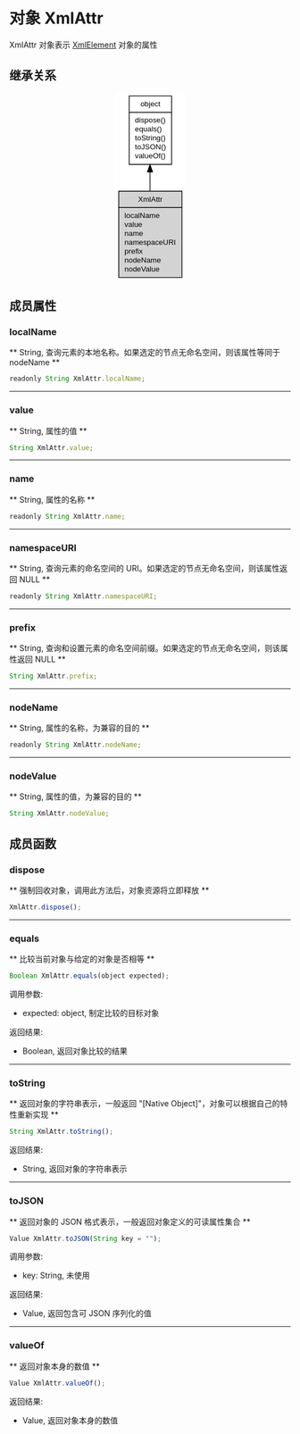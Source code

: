 # 对象 XmlAttr
XmlAttr 对象表示 [XmlElement](XmlElement.md) 对象的属性

## 继承关系
<div style="text-align: center;"><svg width="93pt" height="252pt" viewBox="0.00 0.00 93.00 252.00" xmlns="http://www.w3.org/2000/svg" xmlns:xlink="http://www.w3.org/1999/xlink">
<g id="graph0" class="graph" transform="scale(1 1) rotate(0) translate(4 248)">
<title>%0</title>
<polygon fill="#ffffff" stroke="transparent" points="-4,4 -4,-248 89,-248 89,4 -4,4"/>
<!-- object -->
<g id="node1" class="node">
<title>object</title>
<g id="a_node1"><a xlink:href="object.md" xlink:title="object">
<polygon fill="#ffffff" stroke="transparent" points="14,-152 14,-244 71,-244 71,-152 14,-152"/>
<polygon fill="none" stroke="#000000" points="14.5,-222 14.5,-244 71.5,-244 71.5,-222 14.5,-222"/>
<text text-anchor="start" x="29.6625" y="-230" font-family="Helvetica,sans-Serif" font-size="10.00" fill="#000000">object</text>
<polygon fill="none" stroke="#000000" points="14.5,-152 14.5,-222 71.5,-222 71.5,-152 14.5,-152"/>
<text text-anchor="start" x="19.5" y="-208" font-family="Helvetica,sans-Serif" font-size="10.00" fill="#000000"> dispose()</text>
<text text-anchor="start" x="19.5" y="-196" font-family="Helvetica,sans-Serif" font-size="10.00" fill="#000000"> equals()</text>
<text text-anchor="start" x="19.5" y="-184" font-family="Helvetica,sans-Serif" font-size="10.00" fill="#000000"> toString()</text>
<text text-anchor="start" x="19.5" y="-172" font-family="Helvetica,sans-Serif" font-size="10.00" fill="#000000"> toJSON()</text>
<text text-anchor="start" x="19.5" y="-160" font-family="Helvetica,sans-Serif" font-size="10.00" fill="#000000"> valueOf()</text>
</a>
</g>
</g>
<!-- XmlAttr -->
<g id="node2" class="node">
<title>XmlAttr</title>
<g id="a_node2"><a xlink:title="XmlAttr">
<polygon fill="#d3d3d3" stroke="transparent" points="0,0 0,-116 85,-116 85,0 0,0"/>
<polygon fill="none" stroke="#000000" points=".5,-94 .5,-116 85.5,-116 85.5,-94 .5,-94"/>
<text text-anchor="start" x="26.6135" y="-102" font-family="Helvetica,sans-Serif" font-size="10.00" fill="#000000">XmlAttr</text>
<polygon fill="none" stroke="#000000" points=".5,0 .5,-94 85.5,-94 85.5,0 .5,0"/>
<text text-anchor="start" x="5.5" y="-80" font-family="Helvetica,sans-Serif" font-size="10.00" fill="#000000"> localName</text>
<text text-anchor="start" x="5.5" y="-68" font-family="Helvetica,sans-Serif" font-size="10.00" fill="#000000"> value</text>
<text text-anchor="start" x="5.5" y="-56" font-family="Helvetica,sans-Serif" font-size="10.00" fill="#000000"> name</text>
<text text-anchor="start" x="5.5" y="-44" font-family="Helvetica,sans-Serif" font-size="10.00" fill="#000000"> namespaceURI</text>
<text text-anchor="start" x="5.5" y="-32" font-family="Helvetica,sans-Serif" font-size="10.00" fill="#000000"> prefix</text>
<text text-anchor="start" x="5.5" y="-20" font-family="Helvetica,sans-Serif" font-size="10.00" fill="#000000"> nodeName</text>
<text text-anchor="start" x="5.5" y="-8" font-family="Helvetica,sans-Serif" font-size="10.00" fill="#000000"> nodeValue</text>
</a>
</g>
</g>
<!-- object&#45;&gt;XmlAttr -->
<g id="edge1" class="edge">
<title>object-&gt;XmlAttr</title>
<path fill="none" stroke="#000000" d="M42.5,-141.7612C42.5,-133.4172 42.5,-124.8016 42.5,-116.4142"/>
<polygon fill="#000000" stroke="#000000" points="39.0001,-141.7707 42.5,-151.7708 46.0001,-141.7708 39.0001,-141.7707"/>
</g>
</g>
</svg></div>

## 成员属性
        
### localName
** String, 查询元素的本地名称。如果选定的节点无命名空间，则该属性等同于 nodeName **
```JavaScript
readonly String XmlAttr.localName;
```

--------------------------
### value
** String, 属性的值 **
```JavaScript
String XmlAttr.value;
```

--------------------------
### name
** String, 属性的名称 **
```JavaScript
readonly String XmlAttr.name;
```

--------------------------
### namespaceURI
** String, 查询元素的命名空间的 URI。如果选定的节点无命名空间，则该属性返回 NULL **
```JavaScript
readonly String XmlAttr.namespaceURI;
```

--------------------------
### prefix
** String, 查询和设置元素的命名空间前缀。如果选定的节点无命名空间，则该属性返回 NULL **
```JavaScript
String XmlAttr.prefix;
```

--------------------------
### nodeName
** String, 属性的名称，为兼容的目的 **
```JavaScript
readonly String XmlAttr.nodeName;
```

--------------------------
### nodeValue
** String, 属性的值，为兼容的目的 **
```JavaScript
String XmlAttr.nodeValue;
```

## 成员函数
        
### dispose
** 强制回收对象，调用此方法后，对象资源将立即释放 **
```JavaScript
XmlAttr.dispose();
```

--------------------------
### equals
** 比较当前对象与给定的对象是否相等 **
```JavaScript
Boolean XmlAttr.equals(object expected);
```

调用参数:
* expected: object, 制定比较的目标对象

返回结果:
* Boolean, 返回对象比较的结果

--------------------------
### toString
** 返回对象的字符串表示，一般返回 "[Native Object]"，对象可以根据自己的特性重新实现 **
```JavaScript
String XmlAttr.toString();
```

返回结果:
* String, 返回对象的字符串表示

--------------------------
### toJSON
** 返回对象的 JSON 格式表示，一般返回对象定义的可读属性集合 **
```JavaScript
Value XmlAttr.toJSON(String key = "");
```

调用参数:
* key: String, 未使用

返回结果:
* Value, 返回包含可 JSON 序列化的值

--------------------------
### valueOf
** 返回对象本身的数值 **
```JavaScript
Value XmlAttr.valueOf();
```

返回结果:
* Value, 返回对象本身的数值

